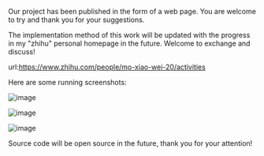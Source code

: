 Our project has been published in the form of a web page. You are welcome to try and thank you for your suggestions.

The implementation method of this work will be updated with the progress in my "zhihu" personal homepage in the future. Welcome to exchange and discuss!

url:https://www.zhihu.com/people/mo-xiao-wei-20/activities

Here are some running screenshots:

![image](https://github.com/wuweialways17/style-image-caption/blob/master/image/%E6%8D%95%E8%8E%B71.PNG)

![image](https://github.com/wuweialways17/style-image-caption/blob/master/image/%E6%8D%95%E8%8E%B72.PNG)

![image](https://github.com/wuweialways17/style-image-caption/blob/master/image/%E6%8D%95%E8%8E%B73.PNG)

Source code will be open source in the future, thank you for your attention!
